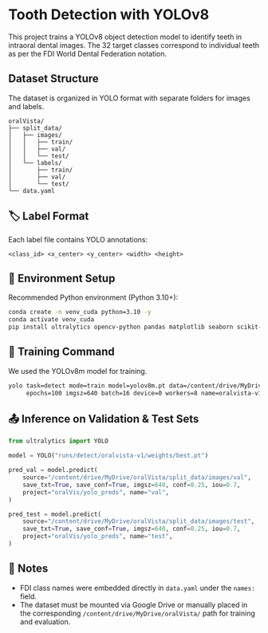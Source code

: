 # Tooth Detection with YOLOv8

This project trains a YOLOv8 object detection model to identify teeth in intraoral dental images. The 32 target classes correspond to individual teeth as per the FDI World Dental Federation notation.

##  Dataset Structure

The dataset is organized in YOLO format with separate folders for images and labels.

```
oralVista/
├── split_data/
│   ├── images/
│   │   ├── train/
│   │   ├── val/
│   │   └── test/
│   └── labels/
│       ├── train/
│       ├── val/
│       └── test/
└── data.yaml
```

## 🏷️ Label Format

Each label file contains YOLO annotations:
```
<class_id> <x_center> <y_center> <width> <height>
```

## 🔧 Environment Setup

Recommended Python environment (Python 3.10+):
```bash
conda create -n venv_cuda python=3.10 -y
conda activate venv_cuda
pip install ultralytics opencv-python pandas matplotlib seaborn scikit-learn
```

## 🚀 Training Command

We used the YOLOv8m model for training.

```bash
yolo task=detect mode=train model=yolov8m.pt data=/content/drive/MyDrive/oralVista/data.yaml \
     epochs=100 imgsz=640 batch=16 device=0 workers=8 name=oralvista-v1
```

## 📤 Inference on Validation & Test Sets

```python
from ultralytics import YOLO

model = YOLO("runs/detect/oralvista-v1/weights/best.pt")

pred_val = model.predict(
    source="/content/drive/MyDrive/oralVista/split_data/images/val",
    save_txt=True, save_conf=True, imgsz=640, conf=0.25, iou=0.7,
    project="oralVis/yolo_preds", name="val", 
)

pred_test = model.predict(
    source="/content/drive/MyDrive/oralVista/split_data/images/test",
    save_txt=True, save_conf=True, imgsz=640, conf=0.25, iou=0.7,
    project="oralVis/yolo_preds", name="test",  
)
```

## 📘 Notes

- FDI class names were embedded directly in `data.yaml` under the `names:` field.
- The dataset must be mounted via Google Drive or manually placed in the corresponding `/content/drive/MyDrive/oralVista/` path for training and evaluation.
